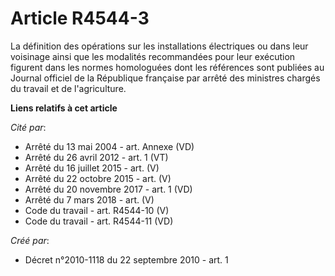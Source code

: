 # Article R4544-3

La définition des opérations sur les installations électriques ou dans leur voisinage ainsi que les modalités recommandées
pour leur exécution figurent dans les normes homologuées dont les références sont publiées au Journal officiel de la
République française par arrêté des ministres chargés du travail et de l'agriculture.

**Liens relatifs à cet article**

_Cité par_:

  - Arrêté du 13 mai 2004 - art. Annexe (VD)
  - Arrêté du 26 avril 2012 - art. 1 (VT)
  - Arrêté du 16 juillet 2015 - art. (V)
  - Arrêté du 22 octobre 2015 - art. (V)
  - Arrêté du 20 novembre 2017 - art. 1 (VD)
  - Arrêté du 7 mars 2018 - art. (V)
  - Code du travail - art. R4544-10 (V)
  - Code du travail - art. R4544-11 (VD)

_Créé par_:

  - Décret n°2010-1118 du 22 septembre 2010 - art. 1
